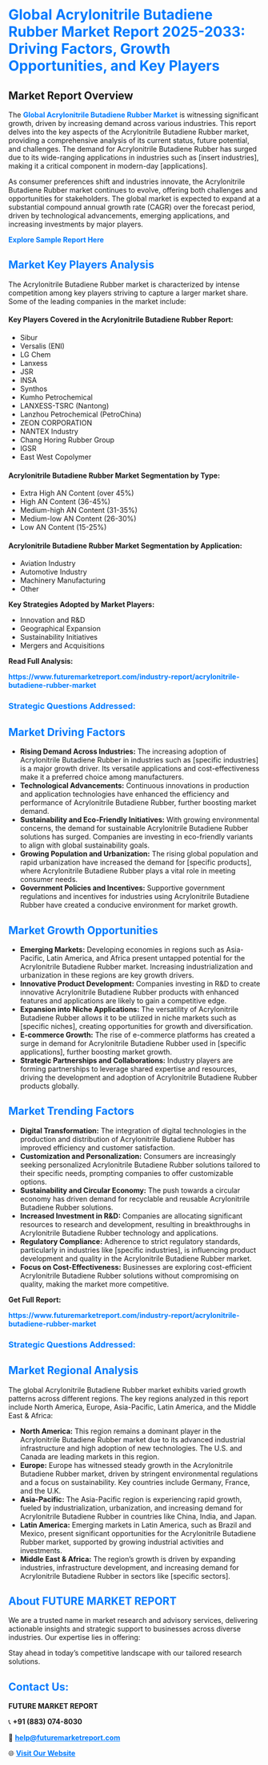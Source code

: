 <h1 style="color: #007BFF;">Global Acrylonitrile Butadiene Rubber Market Report 2025-2033: Driving Factors, Growth Opportunities, and Key Players</h1>

<section id="overview">
<h2>Market Report Overview</h2>
<p>The <a href="https://www.futuremarketreport.com/industry-report/acrylonitrile-butadiene-rubber-market" style="color: #007BFF; text-decoration: none;"><strong>Global Acrylonitrile Butadiene Rubber Market</strong></a> is witnessing significant growth, driven by increasing demand across various industries. This report delves into the key aspects of the Acrylonitrile Butadiene Rubber market, providing a comprehensive analysis of its current status, future potential, and challenges. The demand for Acrylonitrile Butadiene Rubber has surged due to its wide-ranging applications in industries such as [insert industries], making it a critical component in modern-day [applications].</p>
<p>As consumer preferences shift and industries innovate, the Acrylonitrile Butadiene Rubber market continues to evolve, offering both challenges and opportunities for stakeholders. The global market is expected to expand at a substantial compound annual growth rate (CAGR) over the forecast period, driven by technological advancements, emerging applications, and increasing investments by major players.</p>
</section>

<section id="overview">
<p><a href="https://www.futuremarketreport.com/request-sample/reportId=110697" style="color: #007BFF; text-decoration: none;"><strong>Explore Sample Report Here</strong></a></p>
</section>

<section id="key-players">
<h2 style="color: #007BFF;">Market Key Players Analysis</h2>
<p>The Acrylonitrile Butadiene Rubber market is characterized by intense competition among key players striving to capture a larger market share. Some of the leading companies in the market include:</p>
<h4>Key Players Covered in the Acrylonitrile Butadiene Rubber Report:</h4>
<ul><li>Sibur</li><li>Versalis (ENI)</li><li>LG Chem</li><li>Lanxess</li><li>JSR</li><li>INSA</li><li>Synthos</li><li>Kumho Petrochemical</li><li>LANXESS-TSRC (Nantong)</li><li>Lanzhou Petrochemical (PetroChina)</li><li>ZEON CORPORATION</li><li>NANTEX Industry</li><li>Chang Horing Rubber Group</li><li>IGSR</li><li>East West Copolymer</li></ul>
<h4>Acrylonitrile Butadiene Rubber Market Segmentation by Type:</h4>
<ul><li>Extra High AN Content (over 45%)</li><li>High AN Content (36-45%)</li><li>Medium-high AN Content (31-35%)</li><li>Medium-low AN Content (26-30%)</li><li>Low AN Content (15-25%)</li></ul>

<h4>Acrylonitrile Butadiene Rubber Market Segmentation by Application:</h4>
<ul><li>Aviation Industry</li><li>Automotive Industry</li><li>Machinery Manufacturing</li><li>Other</li></ul>
<p><strong>Key Strategies Adopted by Market Players:</strong></p>
<ul>
<li>Innovation and R&D</li>
<li>Geographical Expansion</li>
<li>Sustainability Initiatives</li>
<li>Mergers and Acquisitions</li>
</ul>
</section>

<section>
<p><strong>Read Full Analysis: </strong></p><a href="https://www.futuremarketreport.com/industry-report/acrylonitrile-butadiene-rubber-market" style="color: #007BFF; text-decoration: none;"><strong>https://www.futuremarketreport.com/industry-report/acrylonitrile-butadiene-rubber-market</strong></a>
<h3 style="color: #007BFF;">Strategic Questions Addressed:</h3>
</section>

<section id="driving-factors">
<h2 style="color: #007BFF;">Market Driving Factors</h2>
<ul>
<li><strong>Rising Demand Across Industries:</strong> The increasing adoption of Acrylonitrile Butadiene Rubber in industries such as [specific industries] is a major growth driver. Its versatile applications and cost-effectiveness make it a preferred choice among manufacturers.</li>
<li><strong>Technological Advancements:</strong> Continuous innovations in production and application technologies have enhanced the efficiency and performance of Acrylonitrile Butadiene Rubber, further boosting market demand.</li>
<li><strong>Sustainability and Eco-Friendly Initiatives:</strong> With growing environmental concerns, the demand for sustainable Acrylonitrile Butadiene Rubber solutions has surged. Companies are investing in eco-friendly variants to align with global sustainability goals.</li>
<li><strong>Growing Population and Urbanization:</strong> The rising global population and rapid urbanization have increased the demand for [specific products], where Acrylonitrile Butadiene Rubber plays a vital role in meeting consumer needs.</li>
<li><strong>Government Policies and Incentives:</strong> Supportive government regulations and incentives for industries using Acrylonitrile Butadiene Rubber have created a conducive environment for market growth.</li>
</ul>
</section>

<section id="growth-opportunities">
<h2 style="color: #007BFF;">Market Growth Opportunities</h2>
<ul>
<li><strong>Emerging Markets:</strong> Developing economies in regions such as Asia-Pacific, Latin America, and Africa present untapped potential for the Acrylonitrile Butadiene Rubber market. Increasing industrialization and urbanization in these regions are key growth drivers.</li>
<li><strong>Innovative Product Development:</strong> Companies investing in R&D to create innovative Acrylonitrile Butadiene Rubber products with enhanced features and applications are likely to gain a competitive edge.</li>
<li><strong>Expansion into Niche Applications:</strong> The versatility of Acrylonitrile Butadiene Rubber allows it to be utilized in niche markets such as [specific niches], creating opportunities for growth and diversification.</li>
<li><strong>E-commerce Growth:</strong> The rise of e-commerce platforms has created a surge in demand for Acrylonitrile Butadiene Rubber used in [specific applications], further boosting market growth.</li>
<li><strong>Strategic Partnerships and Collaborations:</strong> Industry players are forming partnerships to leverage shared expertise and resources, driving the development and adoption of Acrylonitrile Butadiene Rubber products globally.</li>
</ul>
</section>

<section id="trending-factors">
<h2 style="color: #007BFF;">Market Trending Factors</h2>
<ul>
<li><strong>Digital Transformation:</strong> The integration of digital technologies in the production and distribution of Acrylonitrile Butadiene Rubber has improved efficiency and customer satisfaction.</li>
<li><strong>Customization and Personalization:</strong> Consumers are increasingly seeking personalized Acrylonitrile Butadiene Rubber solutions tailored to their specific needs, prompting companies to offer customizable options.</li>
<li><strong>Sustainability and Circular Economy:</strong> The push towards a circular economy has driven demand for recyclable and reusable Acrylonitrile Butadiene Rubber solutions.</li>
<li><strong>Increased Investment in R&D:</strong> Companies are allocating significant resources to research and development, resulting in breakthroughs in Acrylonitrile Butadiene Rubber technology and applications.</li>
<li><strong>Regulatory Compliance:</strong> Adherence to strict regulatory standards, particularly in industries like [specific industries], is influencing product development and quality in the Acrylonitrile Butadiene Rubber market.</li>
<li><strong>Focus on Cost-Effectiveness:</strong> Businesses are exploring cost-efficient Acrylonitrile Butadiene Rubber solutions without compromising on quality, making the market more competitive.</li>
</ul>
</section>

<section>
<p><strong>Get Full Report: </strong></p><a href="https://www.futuremarketreport.com/industry-report/acrylonitrile-butadiene-rubber-market" style="color: #007BFF; text-decoration: none;"><strong>https://www.futuremarketreport.com/industry-report/acrylonitrile-butadiene-rubber-market</strong></a>
<h3 style="color: #007BFF;">Strategic Questions Addressed:</h3>
</section>


<section id="regional-analysis">
<h2 style="color: #007BFF;">Market Regional Analysis</h2>
<p>The global Acrylonitrile Butadiene Rubber market exhibits varied growth patterns across different regions. The key regions analyzed in this report include North America, Europe, Asia-Pacific, Latin America, and the Middle East & Africa:</p>
<ul>
<li><strong>North America:</strong> This region remains a dominant player in the Acrylonitrile Butadiene Rubber market due to its advanced industrial infrastructure and high adoption of new technologies. The U.S. and Canada are leading markets in this region.</li>
<li><strong>Europe:</strong> Europe has witnessed steady growth in the Acrylonitrile Butadiene Rubber market, driven by stringent environmental regulations and a focus on sustainability. Key countries include Germany, France, and the U.K.</li>
<li><strong>Asia-Pacific:</strong> The Asia-Pacific region is experiencing rapid growth, fueled by industrialization, urbanization, and increasing demand for Acrylonitrile Butadiene Rubber in countries like China, India, and Japan.</li>
<li><strong>Latin America:</strong> Emerging markets in Latin America, such as Brazil and Mexico, present significant opportunities for the Acrylonitrile Butadiene Rubber market, supported by growing industrial activities and investments.</li>
<li><strong>Middle East & Africa:</strong> The region’s growth is driven by expanding industries, infrastructure development, and increasing demand for Acrylonitrile Butadiene Rubber in sectors like [specific sectors].</li>
</ul>
</section>

<footer>
<h2 style="color: #007BFF;">About FUTURE MARKET REPORT</h2>
<p>We are a trusted name in market research and advisory services, delivering actionable insights and strategic support to businesses across diverse industries. Our expertise lies in offering:</p>

<p>Stay ahead in today’s competitive landscape with our tailored research solutions.</p>

<h2 style="color: #007BFF;">Contact Us:</h2>
<p><strong>FUTURE MARKET REPORT</strong></p>
<p>📞 <strong>+91 (883) 074-8030</strong></p>
<p>📧 <strong><a href="mailto:help@futuremarketreport.com" style="color: #007BFF;">help@futuremarketreport.com</a></strong></p>
<p>🌐 <strong><a href="https://www.futuremarketreport.com/" style="color: #007BFF;">Visit Our Website</a></strong></p>
</footer>